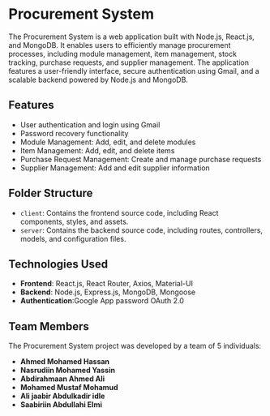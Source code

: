 # Procurement System

The Procurement System is a web application built with Node.js, React.js, and MongoDB. It enables users to efficiently manage procurement processes, including module management, item management, stock tracking, purchase requests, and supplier management. The application features a user-friendly interface, secure authentication using Gmail, and a scalable backend powered by Node.js and MongoDB.

## Features
- User authentication and login using Gmail
- Password recovery functionality
- Module Management: Add, edit, and delete modules
- Item Management: Add, edit, and delete items
- Purchase Request Management: Create and manage purchase requests
- Supplier Management: Add and edit supplier information

## Folder Structure

- `client`: Contains the frontend source code, including React components, styles, and assets.
- `server`: Contains the backend source code, including routes, controllers, models, and configuration files.

## Technologies Used

- **Frontend**: React.js, React Router, Axios, Material-UI
- **Backend**: Node.js, Express.js, MongoDB, Mongoose
- **Authentication**:Google App password OAuth 2.0

## Team Members
The Procurement System project was developed by a team of 5 individuals:

- **Ahmed Mohamed Hassan**
- **Nasrudiin Mohamed Yassin**
- **Abdirahmaan Ahmed Ali**
- **Mohamed Mustaf Mohamud**
- **Ali jaabir Abdulkadir idle**
- **Saabiriin Abdullahi Elmi**

